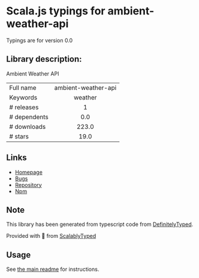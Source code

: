 
# Scala.js typings for ambient-weather-api

Typings are for version 0.0

## Library description:
Ambient Weather API

|                    |                 |
| ------------------ | :-------------: |
| Full name          | ambient-weather-api |
| Keywords           | weather |
| # releases         | 1 |
| # dependents       | 0.0 |
| # downloads        | 223.0 |
| # stars            | 19.0 |

## Links
- [Homepage](https://github.com/owise1/ambient-weather-api#readme)
- [Bugs](https://github.com/owise1/ambient-weather-api/issues)
- [Repository](https://github.com/owise1/ambient-weather-api)
- [Npm](https://www.npmjs.com/package/ambient-weather-api)
    


## Note
This library has been generated from typescript code from [DefinitelyTyped](https://definitelytyped.org).

Provided with :purple_heart: from [ScalablyTyped](https://github.com/oyvindberg/ScalablyTyped)

## Usage
See [the main readme](../../readme.md) for instructions.


